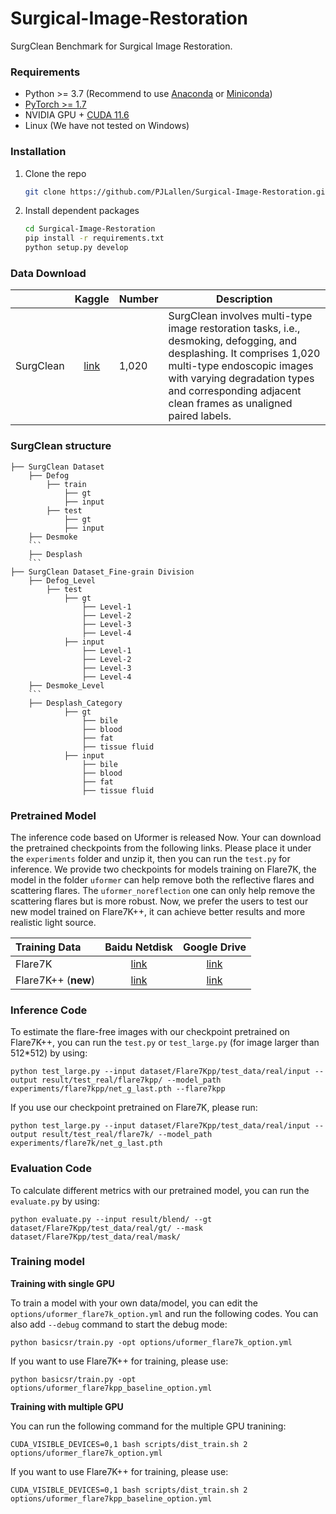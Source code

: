 # Surgical-Image-Restoration
SurgClean Benchmark for Surgical Image Restoration.

### Requirements

- Python >= 3.7 (Recommend to use [Anaconda](https://www.anaconda.com/download/#linux) or [Miniconda](https://docs.conda.io/en/latest/miniconda.html))
- [PyTorch >= 1.7](https://pytorch.org/)
- NVIDIA GPU + [CUDA 11.6](https://developer.nvidia.com/cuda-downloads)
- Linux (We have not tested on Windows)

### Installation

1. Clone the repo

    ```bash
    git clone https://github.com/PJLallen/Surgical-Image-Restoration.git
    ```

1. Install dependent packages

    ```bash
    cd Surgical-Image-Restoration
    pip install -r requirements.txt
    python setup.py develop
    ```

### Data Download

|     | Kaggle | Number | Description|
| :--- | :--: | :---- | ---- |
| SurgClean | [link](https://kaggle.com/datasets/5bad41858571a3a9ea2f65a50c1d1d81c71956cc966c5b6ab96a42fa46418d78) | 1,020 | SurgClean involves multi-type image restoration tasks, i.e., desmoking, defogging, and desplashing. It comprises 1,020 multi-type endoscopic images with varying degradation types and corresponding adjacent clean frames as unaligned paired labels.|

### SurgClean structure

```
├── SurgClean Dataset
	├── Defog
		├── train
			├── gt
			├── input
		├── test
			├── gt
			├── input
	├── Desmoke
	```
	├── Desplash
	```
├── SurgClean Dataset_Fine-grain Division
	├── Defog_Level
		├── test
			├── gt
				├── Level-1
				├── Level-2
				├── Level-3
				├── Level-4
			├── input
				├── Level-1
				├── Level-2
				├── Level-3
				├── Level-4
	├── Desmoke_Level
	```
	├── Desplash_Category
			├── gt
				├── bile
				├── blood
				├── fat
				├── tissue fluid
			├── input
				├── bile
				├── blood
				├── fat
				├── tissue fluid
```


### Pretrained Model

The inference code based on Uformer is released Now. Your can download the pretrained checkpoints from the following links. Please place it under the `experiments` folder and unzip it, then you can run the `test.py` for inference. We provide two checkpoints for models training on Flare7K, the model in the folder `uformer` can help remove both the reflective flares and scattering flares. The `uformer_noreflection` one can only help remove the scattering flares but is more robust. Now, we prefer the users to test our new model trained on Flare7K++, it can achieve better results and more realistic light source.

| Training Data       |                        Baidu Netdisk                         |                         Google Drive                         |
| :------------------ | :----------------------------------------------------------: | :----------------------------------------------------------: |
| Flare7K             | [link](https://pan.baidu.com/s/1EJSYIbbQe5SZYiNIcvrmNQ?pwd=xui4) | [link](https://drive.google.com/file/d/1uFzIBNxfq-82GTBQZ_5EE9jgDh79HVLy/view?usp=sharing) |
| Flare7K++ (**new**) | [link](https://pan.baidu.com/s/1lC4zSda5O2aUtMPlZ9sRiw?pwd=nips)  | [link](https://drive.google.com/file/d/17AX9BJ-GS0in9Ey7vw3BVPISm67Rpzho/view?usp=sharing)|

### Inference Code
To estimate the flare-free images with our checkpoint pretrained on Flare7K++, you can run the `test.py` or `test_large.py` (for image larger than 512*512) by using:
```
python test_large.py --input dataset/Flare7Kpp/test_data/real/input --output result/test_real/flare7kpp/ --model_path experiments/flare7kpp/net_g_last.pth --flare7kpp
```
If you use our checkpoint pretrained on Flare7K, please run:
```
python test_large.py --input dataset/Flare7Kpp/test_data/real/input --output result/test_real/flare7k/ --model_path experiments/flare7k/net_g_last.pth
```

### Evaluation Code
To calculate different metrics with our pretrained model, you can run the `evaluate.py` by using:
```
python evaluate.py --input result/blend/ --gt dataset/Flare7Kpp/test_data/real/gt/ --mask dataset/Flare7Kpp/test_data/real/mask/
```

### Training model

**Training with single GPU**

To train a model with your own data/model, you can edit the `options/uformer_flare7k_option.yml` and run the following codes. You can also add `--debug` command to start the debug mode:

```
python basicsr/train.py -opt options/uformer_flare7k_option.yml
```
If you want to use Flare7K++ for training, please use:
```
python basicsr/train.py -opt options/uformer_flare7kpp_baseline_option.yml
```

**Training with multiple GPU**

You can run the following command for the multiple GPU tranining:

```
CUDA_VISIBLE_DEVICES=0,1 bash scripts/dist_train.sh 2 options/uformer_flare7k_option.yml
```
If you want to use Flare7K++ for training, please use:
```
CUDA_VISIBLE_DEVICES=0,1 bash scripts/dist_train.sh 2 options/uformer_flare7kpp_baseline_option.yml
```


